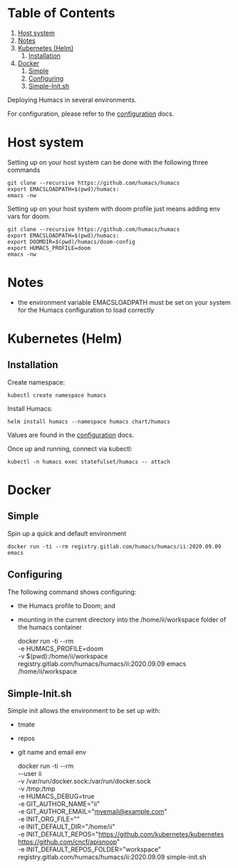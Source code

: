 
# Table of Contents

1.  [Host system](#orgc1877b3)
2.  [Notes](#org189a71e)
3.  [Kubernetes (Helm)](#org2176ad9)
    1.  [Installation](#orgcc52741)
4.  [Docker](#org4f88944)
    1.  [Simple](#org63a92e1)
    2.  [Configuring](#orgf061113)
    3.  [Simple-Init.sh](#org6724c71)

Deploying Humacs in several environments.

For configuration, please refer to the [configuration](./CONFIGURATION.md) docs.


<a id="orgc1877b3"></a>

# Host system

Setting up on your host system can be done with the following three commands

    git clone --recursive https://github.com/humacs/humacs
    export EMACSLOADPATH=$(pwd)/humacs:
    emacs -nw

Setting up on your host system with doom profile just means adding env vars for doom.

    git clone --recursive https://github.com/humacs/humacs
    export EMACSLOADPATH=$(pwd)/humacs:
    export DOOMDIR=$(pwd)/humacs/doom-config
    export HUMACS_PROFILE=doom
    emacs -nw


<a id="org189a71e"></a>

# Notes

-   the environment variable EMACSLOADPATH must be set on your system for the Humacs configuration to load correctly


<a id="org2176ad9"></a>

# Kubernetes (Helm)


<a id="orgcc52741"></a>

## Installation

Create namespace:

    kubectl create namespace humacs

Install Humacs:

    helm install humacs --namespace humacs chart/humacs

Values are found in the [configuration](./CONFIGURATION.md) docs.

Once up and running, connect via kubectl:

    kubectl -n humacs exec statefulset/humacs -- attach


<a id="org4f88944"></a>

# Docker


<a id="org63a92e1"></a>

## Simple

Spin up a quick and default environment

    docker run -ti --rm registry.gitlab.com/humacs/humacs/ii:2020.09.09 emacs


<a id="orgf061113"></a>

## Configuring

The following command shows configuring:

-   the Humacs profile to Doom; and
-   mounting in the current directory into the /home/ii/workspace folder of the humacs container

    docker run -ti --rm \
      -e HUMACS_PROFILE=doom \
      -v $(pwd):/home/ii/workspace registry.gitlab.com/humacs/humacs/ii:2020.09.09 emacs /home/ii/workspace


<a id="org6724c71"></a>

## Simple-Init.sh

Simple init allows the environment to be set up with:

-   tmate
-   repos
-   git name and email env

    docker run -ti --rm \
      --user ii \
      -v /var/run/docker.sock:/var/run/docker.sock \
      -v /tmp:/tmp \
      -e HUMACS_DEBUG=true \
      -e GIT_AUTHOR_NAME="ii" \
      -e GIT_AUTHOR_EMAIL="myemail@example.com" \
      -e INIT_ORG_FILE="" \
      -e INIT_DEFAULT_DIR="/home/ii" \
      -e INIT_DEFAULT_REPOS="https://github.com/kubernetes/kubernetes https://github.com/cncf/apisnoop" \
      -e INIT_DEFAULT_REPOS_FOLDER="workspace" \
      registry.gitlab.com/humacs/humacs/ii:2020.09.09 simple-init.sh

